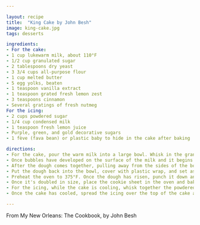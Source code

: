 ```yaml
---

layout: recipe
title:  "King Cake by John Besh"
image: king-cake.jpg
tags: desserts

ingredients:
- For the cake:
- 1 cup lukewarm milk, about 110°F
- 1/2 cup granulated sugar
- 2 tablespoons dry yeast
- 3 3/4 cups all-purpose flour
- 1 cup melted butter
- 5 egg yolks, beaten
- 1 teaspoon vanilla extract
- 1 teaspoon grated fresh lemon zest
- 3 teaspoons cinnamon
- Several gratings of fresh nutmeg
For the icing:
- 2 cups powdered sugar
- 1/4 cup condensed milk
- 1 teaspoon fresh lemon juice
- Purple, green, and gold decorative sugars
- 1 fève (fava bean) or plastic baby to hide in the cake after baking

directions:
- For the cake, pour the warm milk into a large bowl. Whisk in the granulated sugar, yeast, and a heaping tablespoon of the flour, mixing until both the sugar and the yeast have dissolved.
- Once bubbles have developed on the surface of the milk and it begins to foam, whisk in the butter, eggs, vanilla, and lemon zest. Add the remaining flour, cinnamon, and nutmeg and fold the dry ingredients into the wet ingredients with a large rubber spatula.
- After the dough comes together, pulling away from the sides of the bowl, shape it into a large ball. Knead the dough on a floured surface until it is smooth and elastic, about 15 minutes.
- Put the dough back into the bowl, cover with plastic wrap, and set aside in a draft-free place to let it proof, or rise, for 1 1/2 hours or until the dough has doubled in volume.
- Preheat the oven to 375°F. Once the dough has risen, punch it down and divide the dough into 3 equal pieces. Roll each piece of dough between your palms into a long strip, making 3 ropes of equal length. Braid the 3 ropes around one another and then form the braided loaf into a circle, pinching ends together to seal. Gently lay the braided dough on a nonstick cookie sheet and let it rise until it doubles in size, about 30 minutes.
- Once it's doubled in size, place the cookie sheet in the oven and bake until the braid is golden brown, about 30 minutes. Remove the cake from the oven, place on a wire rack, and allow to cool for 30 minutes.
- For the icing, while the cake is cooling, whisk together the powdered sugar, condensed milk, and lemon juice in a bowl until the icing is smooth and very spreadable. If the icing is too thick, add a bit more condensed milk; if it's a touch too loose, add a little more powdered sugar.
- Once the cake has cooled, spread the icing over the top of the cake and sprinkle with purple, green, and gold decorative sugars while the icing is still wet. Tuck the fève or plastic baby into the underside of the cake and, using a spatula, slide the cake onto a platter.

---
```


From My New Orleans: The Cookbook, by John Besh
